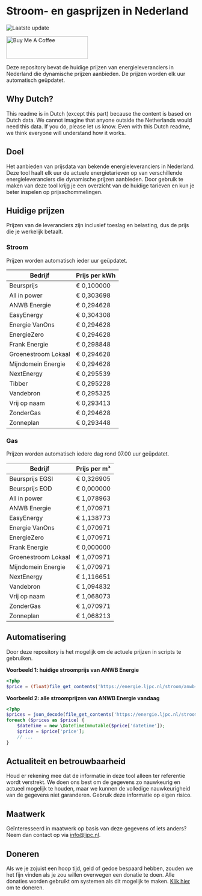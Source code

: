 # Stroom- en gasprijzen in Nederland

![Laatste update](https://img.shields.io/badge/laatste%20update-2023--09--02%2002%3A00%20CET-brightgreen)

<a href="https://www.buymeacoffee.com/Lars-" target="_blank"><img src="https://cdn.buymeacoffee.com/buttons/v2/default-orange.png" alt="Buy Me A Coffee" height="60" style="height: 60px !important;width: 217px !important;" ></a>

Deze repository bevat de huidige prijzen van energieleveranciers in Nederland die dynamische prijzen aanbieden. De prijzen worden elk uur automatisch geüpdatet.

## Why Dutch?

This readme is in Dutch (except this part) because the content is based on Dutch data. We cannot imagine that anyone outside the Netherlands would need this data. If you do, please let us know. Even with this Dutch readme, we think
everyone will understand how it works.

## Doel

Het aanbieden van prijsdata van bekende energieleveranciers in Nederland. Deze tool haalt elk uur de actuele energietarieven op van verschillende energieleveranciers die dynamische prijzen aanbieden. Door gebruik te maken van deze tool
krijg je een overzicht van de huidige tarieven en kun je beter inspelen op prijsschommelingen.

## Huidige prijzen

Prijzen van de leveranciers zijn inclusief toeslag en belasting, dus de prijs die je werkelijk betaalt.

### Stroom

Prijzen worden automatisch ieder uur geüpdatet.

 Bedrijf | Prijs per kWh 
---------|---------------
Beursprijs | € 0,100000
All in power | € 0,303698
ANWB Energie | € 0,294628
EasyEnergy | € 0,304308
Energie VanOns | € 0,294628
EnergieZero | € 0,294628
Frank Energie | € 0,298848
Groenestroom Lokaal | € 0,294628
Mijndomein Energie | € 0,294628
NextEnergy | € 0,295539
Tibber | € 0,295228
Vandebron | € 0,295325
Vrij op naam | € 0,293413
ZonderGas | € 0,294628
Zonneplan | € 0,293448


### Gas

Prijzen worden automatisch iedere dag rond 07.00 uur geüpdatet.

 Bedrijf | Prijs per m³ 
---------|--------------
Beursprijs EGSI | € 0,326905
Beursprijs EOD | € 0,000000
All in power | € 1,078963
ANWB Energie | € 1,070971
EasyEnergy | € 1,138773
Energie VanOns | € 1,070971
EnergieZero | € 1,070971
Frank Energie | € 0,000000
Groenestroom Lokaal | € 1,070971
Mijndomein Energie | € 1,070971
NextEnergy | € 1,116651
Vandebron | € 1,094832
Vrij op naam | € 1,068073
ZonderGas | € 1,070971
Zonneplan | € 1,068213


## Automatisering

Door deze repository is het mogelijk om de actuele prijzen in scripts te gebruiken.

**Voorbeeld 1: huidige stroomprijs van ANWB Energie**

```php
<?php
$price = (float)file_get_contents('https://energie.ljpc.nl/stroom/anwb-energie-nu.txt');

```

**Voorbeeld 2: alle stroomprijzen van ANWB Energie vandaag**

```php
<?php
$prices = json_decode(file_get_contents('https://energie.ljpc.nl/stroom/all-in-power-vandaag.json'),true);
foreach ($prices as $price) {
    $dateTime = new \DateTimeImmutable($price['datetime']);
    $price = $price['price'];
    // ...
}
```

## Actualiteit en betrouwbaarheid

Houd er rekening mee dat de informatie in deze tool alleen ter referentie wordt verstrekt. We doen ons best om de gegevens zo nauwkeurig en actueel mogelijk te houden, maar we kunnen de volledige nauwkeurigheid van de gegevens niet
garanderen. Gebruik deze informatie op eigen risico.

## Maatwerk

Geïnteresseerd in maatwerk op basis van deze gegevens of iets anders? Neem dan contact op
via [info@ljpc.nl](mailto:info@ljpc.nl?subject=Energie%20prijzen).

## Doneren

Als we je zojuist een hoop tijd, geld of gedoe bespaard hebben, zouden we het fijn vinden als je zou willen overwegen een
donatie te doen. Alle donaties worden gebruikt om systemen als dit mogelijk te
maken. [Klik hier](https://www.buymeacoffee.com/Lars-) om te doneren.
